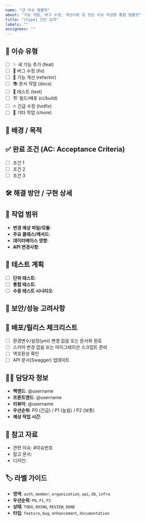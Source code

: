 ```yaml
---
name: "📋 이슈 템플릿"
about: "기능 개발, 버그 수정, 개선사항 등 모든 이슈 작성용 통합 템플릿"
title: "[type] 간단 요약"
labels: ""
assignees: ""
---
```


<!-- 📚 GitHub 이슈 작성 가이드 -->
<!-- 제목 형식: [type] 간단 요약 -->
<!-- type 예시: feat, fix, refactor, chore, docs, test, ci, build, perf, hotfix -->
<!-- 예: [feat] 회원가입 API 추가, [fix] 로그인 버그 수정 -->

## 📌 이슈 유형
<!-- 해당하는 항목에 [x] 표시 -->
- [ ] ✨ 새 기능 추가 (feat)
- [ ] 🐛 버그 수정 (fix) 
- [ ] 🔧 기능 개선 (refactor)
- [ ] 📚 문서 작업 (docs)
- [ ] 🧪 테스트 (test)
- [ ] 🏗️ 빌드/배포 (ci/build)
- [ ] 🔥 긴급 수정 (hotfix)
- [ ] 🧹 기타 작업 (chore)

## 🎯 배경 / 목적
<!-- 이 이슈를 통해 해결하고 싶은 문제나 달성하고 싶은 목표를 설명 -->


## ✅ 완료 조건 (AC: Acceptance Criteria)
<!-- 이 이슈가 완료되었다고 판단할 수 있는 구체적인 조건들 -->
- [ ] 조건 1
- [ ] 조건 2
- [ ] 조건 3

## 🛠️ 해결 방안 / 구현 상세
<!-- 문제 해결을 위한 구체적인 방법이나 구현 계획 -->


## 🧩 작업 범위
- **변경 예상 파일/모듈**: 
- **주요 클래스/메서드**: 
- **데이터베이스 영향**: 
- **API 변경사항**: 

## 🧪 테스트 계획
- [ ] **단위 테스트**: 
- [ ] **통합 테스트**: 
- [ ] **수동 테스트 시나리오**: 

## 🔐 보안/성능 고려사항
<!-- 인증/인가, 민감정보 처리, 성능 영향 등 -->


## 🚀 배포/릴리스 체크리스트
- [ ] 환경변수/설정(yml) 변경 없음 또는 문서화 완료
- [ ] 스키마 변경 없음 또는 마이그레이션 스크립트 준비
- [ ] 역호환성 확인
- [ ] API 문서(Swagger) 업데이트

## 🙋‍♂️ 담당자 정보
- **백엔드**: @username
- **프론트엔드**: @username  
- **리뷰어**: @username
- **우선순위**: P0 (긴급) / P1 (높음) / P2 (보통)
- **예상 작업 시간**: 

## 📎 참고 자료
<!-- 관련 이슈, PR, 문서, 디자인 링크 등 -->
- 관련 이슈: #이슈번호
- 참고 문서: 
- 디자인: 

## 🏷️ 라벨 가이드
<!-- 이슈 생성 후 적절한 라벨을 추가해주세요 -->
- **영역**: `auth`, `member`, `organization`, `api`, `db`, `infra`
- **우선순위**: `P0`, `P1`, `P2` 
- **상태**: `TODO`, `DOING`, `REVIEW`, `DONE`
- **타입**: `feature`, `bug`, `enhancement`, `documentation`
